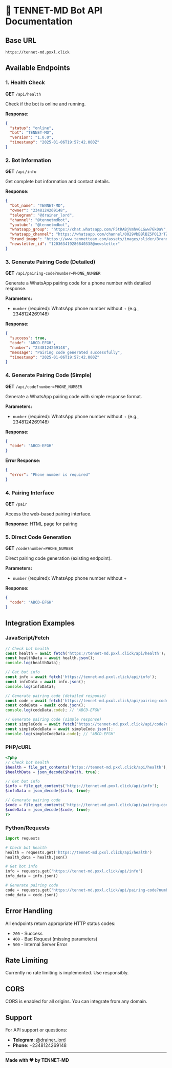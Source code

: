 # 🤖 TENNET-MD Bot API Documentation

## Base URL
```
https://tennet-md.pxxl.click
```

## Available Endpoints

### 1. Health Check
**GET** `/api/health`

Check if the bot is online and running.

**Response:**
```json
{
  "status": "online",
  "bot": "TENNET-MD",
  "version": "1.0.0",
  "timestamp": "2025-01-06T19:57:42.000Z"
}
```

### 2. Bot Information
**GET** `/api/info`

Get complete bot information and contact details.

**Response:**
```json
{
  "bot_name": "TENNET-MD",
  "owner": "2348124269148",
  "telegram": "@drainer_lord",
  "channel": "@tennetmdbot",
  "youtube": "@tennetmdbot",
  "whatsapp_group": "https://chat.whatsapp.com/F5tRABjVmhvGLGww7Gk0aV",
  "whatsapp_channel": "https://whatsapp.com/channel/0029VbBBlBZ5PO13rTZcKk14",
  "brand_image": "https://www.tennetteam.com/assets/images/slider/Brand%20icon.png",
  "newsletter_id": "120363419286840338@newsletter"
}
```

### 3. Generate Pairing Code (Detailed)
**GET** `/api/pairing-code?number=PHONE_NUMBER`

Generate a WhatsApp pairing code for a phone number with detailed response.

**Parameters:**
- `number` (required): WhatsApp phone number without + (e.g., 2348124269148)

**Response:**
```json
{
  "success": true,
  "code": "ABCD-EFGH",
  "number": "2348124269148",
  "message": "Pairing code generated successfully",
  "timestamp": "2025-01-06T19:57:42.000Z"
}
```

### 4. Generate Pairing Code (Simple)
**GET** `/api/code?number=PHONE_NUMBER`

Generate a WhatsApp pairing code with simple response format.

**Parameters:**
- `number` (required): WhatsApp phone number without + (e.g., 2348124269148)

**Response:**
```json
{
  "code": "ABCD-EFGH"
}
```

**Error Response:**
```json
{
  "error": "Phone number is required"
}
```

### 4. Pairing Interface
**GET** `/pair`

Access the web-based pairing interface.

**Response:** HTML page for pairing

### 5. Direct Code Generation
**GET** `/code?number=PHONE_NUMBER`

Direct pairing code generation (existing endpoint).

**Parameters:**
- `number` (required): WhatsApp phone number without +

**Response:**
```json
{
  "code": "ABCD-EFGH"
}
```

## Integration Examples

### JavaScript/Fetch
```javascript
// Check bot health
const health = await fetch('https://tennet-md.pxxl.click/api/health');
const healthData = await health.json();
console.log(healthData);

// Get bot info
const info = await fetch('https://tennet-md.pxxl.click/api/info');
const infoData = await info.json();
console.log(infoData);

// Generate pairing code (detailed response)
const code = await fetch('https://tennet-md.pxxl.click/api/pairing-code?number=2348124269148');
const codeData = await code.json();
console.log(codeData.code); // "ABCD-EFGH"

// Generate pairing code (simple response)
const simpleCode = await fetch('https://tennet-md.pxxl.click/api/code?number=2348124269148');
const simpleCodeData = await simpleCode.json();
console.log(simpleCodeData.code); // "ABCD-EFGH"
```

### PHP/cURL
```php
<?php
// Check bot health
$health = file_get_contents('https://tennet-md.pxxl.click/api/health');
$healthData = json_decode($health, true);

// Get bot info
$info = file_get_contents('https://tennet-md.pxxl.click/api/info');
$infoData = json_decode($info, true);

// Generate pairing code
$code = file_get_contents('https://tennet-md.pxxl.click/api/pairing-code?number=2348124269148');
$codeData = json_decode($code, true);
?>
```

### Python/Requests
```python
import requests

# Check bot health
health = requests.get('https://tennet-md.pxxl.click/api/health')
health_data = health.json()

# Get bot info
info = requests.get('https://tennet-md.pxxl.click/api/info')
info_data = info.json()

# Generate pairing code
code = requests.get('https://tennet-md.pxxl.click/api/pairing-code?number=2348124269148')
code_data = code.json()
```

## Error Handling

All endpoints return appropriate HTTP status codes:

- `200` - Success
- `400` - Bad Request (missing parameters)
- `500` - Internal Server Error

## Rate Limiting

Currently no rate limiting is implemented. Use responsibly.

## CORS

CORS is enabled for all origins. You can integrate from any domain.

## Support

For API support or questions:
- **Telegram**: [@drainer_lord](https://t.me/drainer_lord)
- **Phone**: +2348124269148

---

**Made with ❤️ by TENNET-MD**

